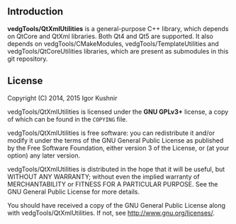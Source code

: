 ## Introduction

<b>vedgTools/QtXmlUtilities</b> is a general-purpose C++ library, which depends
on QtCore and QtXml libraries. Both Qt4 and Qt5 are supported.
It also depends on vedgTools/CMakeModules, vedgTools/TemplateUtilities and
vedgTools/QtCoreUtilities libraries, which are present as submodules in this
git repository.

## License

Copyright (C) 2014, 2015 Igor Kushnir <igorkuo AT Google mail>

vedgTools/QtXmlUtilities is licensed under the <b>GNU GPLv3+</b> license,
a copy of which can be found in the `COPYING` file.

vedgTools/QtXmlUtilities is free software: you can redistribute it and/or
modify it under the terms of the GNU General Public License as published by
the Free Software Foundation, either version 3 of the License, or
(at your option) any later version.

vedgTools/QtXmlUtilities is distributed in the hope that it will be useful,
but WITHOUT ANY WARRANTY; without even the implied warranty of
MERCHANTABILITY or FITNESS FOR A PARTICULAR PURPOSE.  See the
GNU General Public License for more details.

You should have received a copy of the GNU General Public License along with
vedgTools/QtXmlUtilities.  If not, see <http://www.gnu.org/licenses/>.
